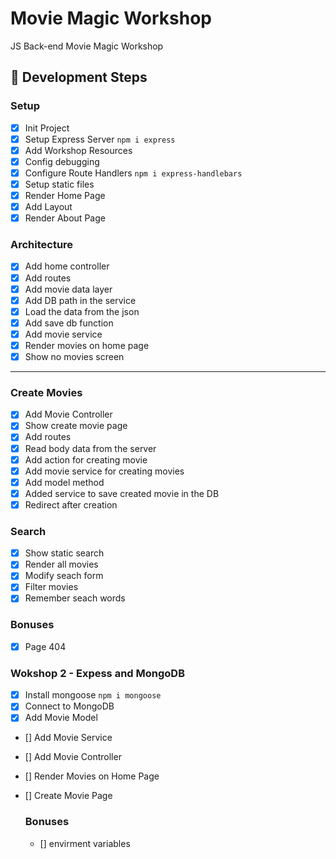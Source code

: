 # Movie Magic Workshop

JS Back-end Movie Magic Workshop

## 🚀 Development Steps

### Setup

- [x] Init Project
- [x] Setup Express Server `npm i express`
- [x] Add Workshop Resources
- [x] Config debugging
- [x] Configure Route Handlers `npm i express-handlebars`
- [x] Setup static files
- [x] Render Home Page
- [x] Add Layout
- [x] Render About Page

### Architecture

- [x] Add home controller
- [x] Add routes
- [x] Add movie data layer
- [x] Add DB path in the service
- [x] Load the data from the json
- [x] Add save db function
- [x] Add movie service
- [x] Render movies on home page
- [x] Show no movies screen

---

### Create Movies

- [x] Add Movie Controller
- [x] Show create movie page
- [x] Add routes
- [x] Read body data from the server
- [x] Add action for creating movie
- [x] Add movie service for creating movies
- [x] Add model method
- [x] Added service to save created movie in the DB
- [x] Redirect after creation

### Search

- [x] Show static search
- [x] Render all movies
- [x] Modify seach form
- [x] Filter movies
- [x] Remember seach words

### Bonuses

-[X] Page 404

### Wokshop 2 - Expess and MongoDB

- [x] Install mongoose `npm i mongoose`
- [x] Connect to MongoDB
- [x] Add Movie Model
- [] Add Movie Service
- [] Add Movie Controller
- [] Render Movies on Home Page
- [] Create Movie Page

  ### Bonuses

  - [] envirment variables
